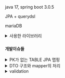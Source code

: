 java 17, spring boot 3.0.5

JPA + querydsl

mariaDB

<details>
<summary>사용한 라이브러리</summary>
validation(유효성검증), webflux(resttemplate대신 webclient 사용), mapstruct(dto mapper사용), swagger(api명세서)
</details>

### `개발이슈들`
<details>
<summary>PK가 없는 TABLE JPA 맵핑</summary>
JobHistory의 DB구조는 PK가 없는 구조이다.
<br>
하지만 JPA를 사용하는 상황에서 TABLE을 ENTITY로 맵핑하려면 ID가 필요하다.
<br>
JobHistory에서 employee_id와 start_date를 유니크 인덱스로 사용하고 있었고
<br>
이를 복합키로 처리하여 JobHistoryId클래스를 만들고 이를 JobHistory의 ID로 사용했다.

[출처](https://seunghunchan.tistory.com/32)
[출처2](https://www.baeldung.com/spring-jpa-embedded-method-parameters)
</details>
<details>
<summary>DTO 구조와 mapper의 처리</summary>
dto에 대해서 생각이 많아진다.
<br>
dto를 각 table에 대응하여 만들어 계층형으로 사용할지
<br>
아니면 dto마다 필요한 데이터만 담아두는것으로 사용할지에 대한 고민이다.
<br>
table에 대응하여 계층형으로 사용한다면 재사용성이 높아지는 장점이 있으며
<br>
dto마다 필요한 데이터만 담으면 mapper를 만들기 쉽다.
<br>
이 mapper에 대한 고민도 있는데 라이브러리를 사용하는게 쉽지만
<br>
아직 api가 몇개 없으므로 직접 function을 사용하여 mapper를 만들어서 사용해보았다.
<br>
이리저리 유튜브나 구글로 검색해보는데 명확하게 들어오지많아서 고민이 많다.
<br>
2023-04-08
<br>
dto를 table에 대응하여 계층형으로 사용하기로 결정하였다.
<br>
dto를 재사용하는게 좀더 유지보수 측면에서 더 좋다고 생각되었기 때문이다.
<br>
mapper에 대한거는 modelMapper와 MapStruct중 MapStruct가 성능이 좋고 다양한 설정들이 있어서
<br>
MapStruct 라이브러리를 사용하기로 결정하였다.
<br>
MapStruct를 사용하면서 나타난 문제는 JPA의 대표적 문제인 N + 1 을 해결하기 위해 querysdl을 사용해
<br>
연관되는 테이블을 모두 fetch를 사용하여 끌어왔는데 추가적으로 쿼리가 나가고 있는 문제가있다.
<br>
이것에 대한거는 좀더 디버그를 해보면서 잡아봐야할것같다.
<br>
2023-04-11
<br>
추가적으로 쿼리가 나가는 문제는 mapperImpl이 잘못생성되어 사용하지않는 필드도 접근하여
<br>
Lazy로딩이 추가적으로 나가고 있었던 문제로 재생성을하여 해결하였다.
</details>
<details>
<summary>validation</summary>
dto의 유효성 검증을 위해 validation을 도입하여 사용하였다.
<br>
컨트롤러에 써도 되지만 해당 exception을 핸들링 하고 싶어서 서비스단에 적용했다.
<br>
컨트롤러에서는 ArgumentResolver가 동작하여 구현체인 RequestResponseBodyMethodProcessor가 처리를 하는데
<br>
이 내부에서 @Valid로 시작하는 어노테이션이 있을경우 유효성 검사를 진행한다.
<br>
이때 검증에 오류가 있다면 MethodArgumentNotValidException 예외가 발생하고 dispatcherservlet에 등록된
<br>
DefaultHandlerExceptionResolver에 의해 400 BAD_REQUEST가 반환된다.
<br>
컨트롤러가 아닌 다른곳에 하고싶다면 AOP기반으로 유효성 검증을 진행하는 @Validated가 있다.
<br>
클래스단에 @Validated 를 붙이고 유효성 검증을 진행할 파라미터에 @Valid를 붙여주면 된다.
<br>
검증에 오류가 있다면 ConstraintViolationException 예외가 발생한다.
<br>
이 예외를 globalExceptionHandler에 지정하여 반환해주도록 설정했다.
<br>
다만 service를 인터페이스와 구현체로 사용하는데 구현체에 @Validated를 적용하면 안된다.
<br>
이러면 ConstraintDeclarationException 예외가 발생하며 인터페이스에 @Validated를 적용해야 한다.
</details>
